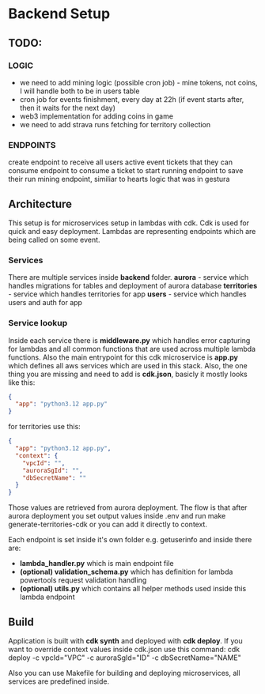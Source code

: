 # Backend Setup

## TODO:

### LOGIC

- we need to add mining logic (possible cron job) - mine tokens, not coins, I will handle both to be in users table
- cron job for events finishment, every day at 22h (if event starts after, then it waits for the next day)
- web3 implementation for adding coins in game
- we need to add strava runs fetching for territory collection

### ENDPOINTS

create endpoint to receive all users active event tickets that they can consume
endpoint to consume a ticket to start running
endpoint to save their run
mining endpoint, similiar to hearts logic that was in gestura

## Architecture

This setup is for microservices setup in lambdas with cdk. Cdk is used for quick and easy deployment. Lambdas are representing endpoints which are being called on some event.

### Services

There are multiple services inside **backend** folder.
**aurora** - service which handles migrations for tables and deployment of aurora database
**territories** - service which handles territories for app
**users** - service which handles users and auth for app

### Service lookup

Inside each service there is **middleware.py** which handles error capturing for lambdas and all common functions that are used across multiple lambda functions. Also the main entrypoint for this cdk microservice is **app.py** which defines all aws services which are used in this stack.
Also, the one thing you are missing and need to add is **cdk.json**, basicly it mostly looks like this:

```json
{
  "app": "python3.12 app.py"
}
```

for territories use this:

```json
{
  "app": "python3.12 app.py",
  "context": {
    "vpcId": "",
    "auroraSgId": "",
    "dbSecretName": ""
  }
}
```

Those values are retrieved from aurora deployment. The flow is that after aurora deployment you set output values inside .env and run make generate-territories-cdk or you can add it directly to context.

Each endpoint is set inside it's own folder e.g. getuserinfo and inside there are:

- **lambda_handler.py** which is main endpoint file
- **(optional) validation_schema.py** which has definition for lambda powertools request validation handling
- **(optional) utils.py** which contains all helper methods used inside this lambda endpoint

## Build

Application is built with **cdk synth** and deployed with **cdk deploy**. If you want to override context values inside cdk.json use this command:
cdk deploy -c vpcId="VPC" -c auroraSgId="ID" -c dbSecretName="NAME"

Also you can use Makefile for building and deploying microservices, all services are predefined inside.
